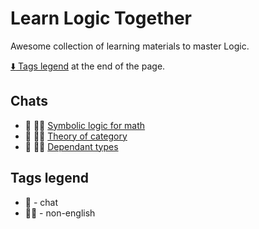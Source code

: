 # Learn Logic Together

Awesome collection of learning materials to master Logic.

[:arrow_down: Tags legend](#tags-legend) at the end of the page.

<!-- - __:speech_balloon:__ []() by []() -->

## Chats

- __:speech_balloon:__ __:pirate_flag:__ [Symbolic logic for math](https://t.me/symboliclogic)
- __:speech_balloon:__ __:pirate_flag:__ [Theory of category](https://t.me/ru_catheory)
- __:speech_balloon:__ __:pirate_flag:__ [Dependant types](https://t.me/joinchat/Ai4h2D9SWO8GfISyv-CHsQ)

## Tags legend

- __:speech_balloon:__ - chat
- __:pirate_flag:__ - non-english
